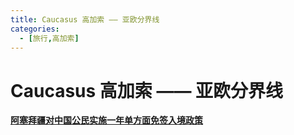 ```yaml
---
title: Caucasus 高加索 —— 亚欧分界线
categories:
  - [旅行,高加索]
---
```




# Caucasus 高加索 —— 亚欧分界线







[**阿塞拜疆对中国公民实施一年单方面免签入境政策**](http://az.china-embassy.gov.cn/sgxw/202407/t20240719_11456994.htm)